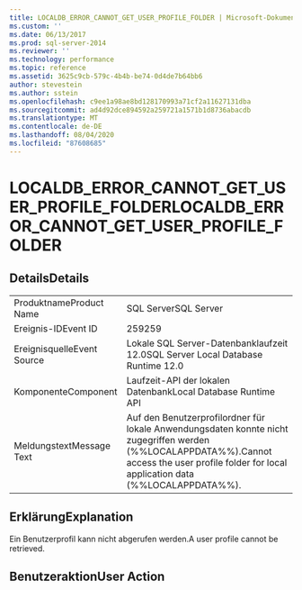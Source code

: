 ```yaml
---
title: LOCALDB_ERROR_CANNOT_GET_USER_PROFILE_FOLDER | Microsoft-Dokumentation
ms.custom: ''
ms.date: 06/13/2017
ms.prod: sql-server-2014
ms.reviewer: ''
ms.technology: performance
ms.topic: reference
ms.assetid: 3625c9cb-579c-4b4b-be74-0d4de7b64bb6
author: stevestein
ms.author: sstein
ms.openlocfilehash: c9ee1a98ae8bd128170993a71cf2a11627131dba
ms.sourcegitcommit: ad4d92dce894592a259721a1571b1d8736abacdb
ms.translationtype: MT
ms.contentlocale: de-DE
ms.lasthandoff: 08/04/2020
ms.locfileid: "87608685"
---
```

# <a name="localdb_error_cannot_get_user_profile_folder"></a><span data-ttu-id="7dacd-102">LOCALDB_ERROR_CANNOT_GET_USER_PROFILE_FOLDER</span><span class="sxs-lookup"><span data-stu-id="7dacd-102">LOCALDB_ERROR_CANNOT_GET_USER_PROFILE_FOLDER</span></span>
    
## <a name="details"></a><span data-ttu-id="7dacd-103">Details</span><span class="sxs-lookup"><span data-stu-id="7dacd-103">Details</span></span>  
  
|||  
|-|-|  
|<span data-ttu-id="7dacd-104">Produktname</span><span class="sxs-lookup"><span data-stu-id="7dacd-104">Product Name</span></span>|<span data-ttu-id="7dacd-105">SQL Server</span><span class="sxs-lookup"><span data-stu-id="7dacd-105">SQL Server</span></span>|  
|<span data-ttu-id="7dacd-106">Ereignis-ID</span><span class="sxs-lookup"><span data-stu-id="7dacd-106">Event ID</span></span>|<span data-ttu-id="7dacd-107">259</span><span class="sxs-lookup"><span data-stu-id="7dacd-107">259</span></span>|  
|<span data-ttu-id="7dacd-108">Ereignisquelle</span><span class="sxs-lookup"><span data-stu-id="7dacd-108">Event Source</span></span>|<span data-ttu-id="7dacd-109">Lokale SQL Server-Datenbanklaufzeit 12.0</span><span class="sxs-lookup"><span data-stu-id="7dacd-109">SQL Server Local Database Runtime 12.0</span></span>|  
|<span data-ttu-id="7dacd-110">Komponente</span><span class="sxs-lookup"><span data-stu-id="7dacd-110">Component</span></span>|<span data-ttu-id="7dacd-111">Laufzeit-API der lokalen Datenbank</span><span class="sxs-lookup"><span data-stu-id="7dacd-111">Local Database Runtime API</span></span>|  
|<span data-ttu-id="7dacd-112">Meldungstext</span><span class="sxs-lookup"><span data-stu-id="7dacd-112">Message Text</span></span>|<span data-ttu-id="7dacd-113">Auf den Benutzerprofilordner für lokale Anwendungsdaten konnte nicht zugegriffen werden (%%LOCALAPPDATA%%).</span><span class="sxs-lookup"><span data-stu-id="7dacd-113">Cannot access the user profile folder for local application data (%%LOCALAPPDATA%%).</span></span>|  
  
## <a name="explanation"></a><span data-ttu-id="7dacd-114">Erklärung</span><span class="sxs-lookup"><span data-stu-id="7dacd-114">Explanation</span></span>  
 <span data-ttu-id="7dacd-115">Ein Benutzerprofil kann nicht abgerufen werden.</span><span class="sxs-lookup"><span data-stu-id="7dacd-115">A user profile cannot be retrieved.</span></span>  
  
## <a name="user-action"></a><span data-ttu-id="7dacd-116">Benutzeraktion</span><span class="sxs-lookup"><span data-stu-id="7dacd-116">User Action</span></span>  
  
